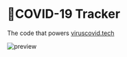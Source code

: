 # 🦠COVID-19 Tracker

The code that powers [viruscovid.tech](https://viruscovid.tech)

![preview](https://user-images.githubusercontent.com/9768489/78036663-197b8e00-735a-11ea-89e2-e5a168d25fa3.png)
